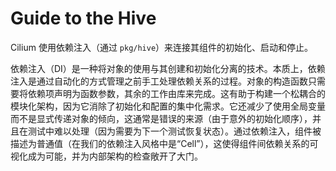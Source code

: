 # Guide to the Hive

Cilium 使用依赖注入（通过 `pkg/hive`）来连接其组件的初始化、启动和停止。

依赖注入（DI）是一种将对象的使用与其创建和初始化分离的技术。本质上，依赖注入是通过自动化的方式管理之前手工处理依赖关系的过程。对象的构造函数只需要将依赖项声明为函数参数，其余的工作由库来完成。这有助于构建一个松耦合的模块化架构，因为它消除了初始化和配置的集中化需求。它还减少了使用全局变量而不是显式传递对象的倾向，这通常是错误的来源（由于意外的初始化顺序），并且在测试中难以处理（因为需要为下一个测试恢复状态）。通过依赖注入，组件被描述为普通值（在我们的依赖注入风格中是“Cell”），这使得组件间依赖关系的可视化成为可能，并为内部架构的检查敞开了大门。

